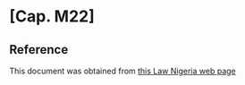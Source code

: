 # [Cap. M22]

## Reference

This document was obtained from [this Law Nigeria web page](http://www.lawnigeria.com/LFN/M/Motor-Vehicles%28Third-Party-Insurance%29Act.php)